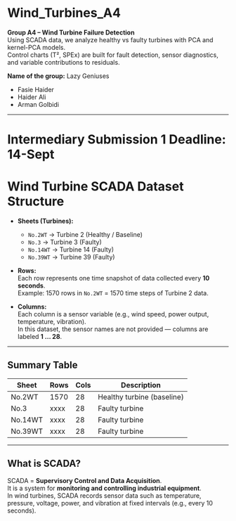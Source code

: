 # Wind_Turbines_A4

**Group A4 – Wind Turbine Failure Detection**  
Using SCADA data, we analyze healthy vs faulty turbines with PCA and kernel-PCA models.  
Control charts (T², SPEx) are built for fault detection, sensor diagnostics, and variable contributions to residuals.

**Name of the group:** Lazy Geniuses  
- Fasie Haider  
- Haider Ali  
- Arman Golbidi  

---

# Intermediary Submission 1  Deadline: 14-Sept  

# Wind Turbine SCADA Dataset Structure

- **Sheets (Turbines):**
  - `No.2WT` → Turbine 2 (Healthy / Baseline)
  - `No.3` → Turbine 3 (Faulty)
  - `No.14WT` → Turbine 14 (Faulty)
  - `No.39WT` → Turbine 39 (Faulty)

- **Rows:**  
  Each row represents one time snapshot of data collected every **10 seconds**.  
  Example: 1570 rows in `No.2WT` = 1570 time steps of Turbine 2 data.

- **Columns:**  
  Each column is a sensor variable (e.g., wind speed, power output, temperature, vibration).  
  In this dataset, the sensor names are not provided — columns are labeled **1 … 28**.

---

## Summary Table

| Sheet   | Rows | Cols | Description                |
|---------|------|------|----------------------------|
| No.2WT  | 1570 | 28   | Healthy turbine (baseline) |
| No.3    | xxxx | 28   | Faulty turbine             |
| No.14WT | xxxx | 28   | Faulty turbine             |
| No.39WT | xxxx | 28   | Faulty turbine             |

---

## What is SCADA?

SCADA = **Supervisory Control and Data Acquisition**.  
It is a system for **monitoring and controlling industrial equipment**.  
In wind turbines, SCADA records sensor data such as temperature, pressure, voltage, power, and vibration at fixed intervals (e.g., every 10 seconds).
